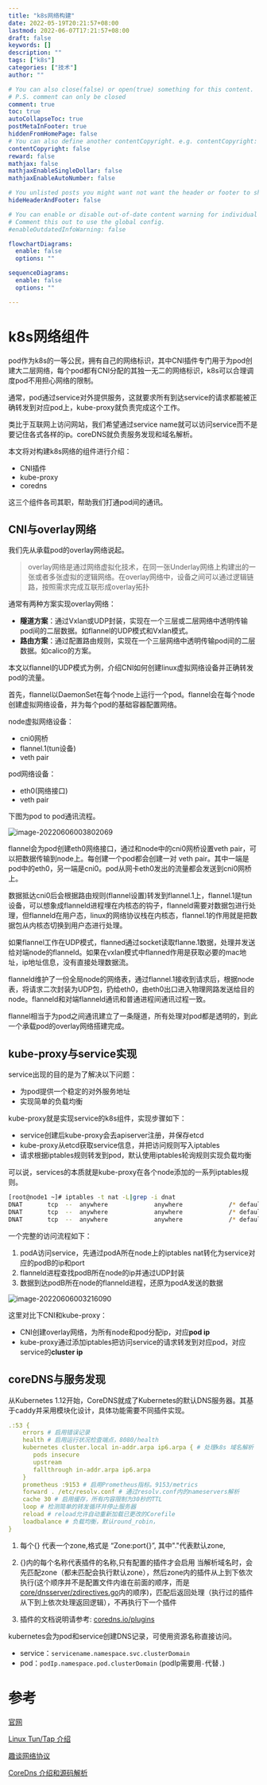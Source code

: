 ```yaml
---
title: "k8s网络构建"
date: 2022-05-19T20:21:57+08:00
lastmod: 2022-06-07T17:21:57+08:00
draft: false
keywords: []
description: ""
tags: ["k8s"]
categories: ["技术"]
author: ""

# You can also close(false) or open(true) something for this content.
# P.S. comment can only be closed
comment: true
toc: true
autoCollapseToc: true
postMetaInFooter: true
hiddenFromHomePage: false
# You can also define another contentCopyright. e.g. contentCopyright: "This is another copyright."
contentCopyright: false
reward: false
mathjax: false
mathjaxEnableSingleDollar: false
mathjaxEnableAutoNumber: false

# You unlisted posts you might want not want the header or footer to show
hideHeaderAndFooter: false

# You can enable or disable out-of-date content warning for individual post.
# Comment this out to use the global config.
#enableOutdatedInfoWarning: false

flowchartDiagrams:
  enable: false
  options: ""

sequenceDiagrams: 
  enable: false
  options: ""

---
```


<!--more-->



# k8s网络组件

pod作为k8s的一等公民，拥有自己的网络标识，其中CNI插件专门用于为pod创建大二层网络，每个pod都有CNI分配的其独一无二的网络标识，k8s可以合理调度pod不用担心网络的限制。

通常，pod通过service对外提供服务，这就要求所有到达service的请求都能被正确转发到对应pod上，kube-proxy就负责完成这个工作。

类比于互联网上访问网站，我们希望通过service name就可以访问service而不是要记住各式各样的ip。coreDNS就负责服务发现和域名解析。

本文将对构建k8s网络的组件进行介绍：

- CNI插件
- kube-proxy
- coredns

这三个组件各司其职，帮助我们打通pod间的通讯。



## CNI与overlay网络

我们先从承载pod的overlay网络说起。

> overlay网络是通过网络虚拟化技术，在同一张Underlay网络上构建出的一张或者多张虚拟的逻辑网络。在overlay网络中，设备之间可以通过逻辑链路，按照需求完成互联形成overlay拓扑

通常有两种方案实现overlay网络：

- **隧道方案**：通过Vxlan或UDP封装，实现在一个三层或二层网络中透明传输pod间的二层数据。如flannel的UDP模式和Vxlan模式。
- **路由方案**：通过配置路由规则，实现在一个三层网络中透明传输pod间的二层数据。如calico的方案。

本文以flannel的UDP模式为例，介绍CNI如何创建linux虚拟网络设备并正确转发pod的流量。

首先，flannel以DaemonSet在每个node上运行一个pod。flannel会在每个node创建虚拟网络设备，并为每个pod的基础容器配置网络。

node虚拟网络设备：

- cni0网桥
- flannel.1(tun设备)
- veth pair

pod网络设备：

- eth0(网络接口)
- veth pair

下图为pod to pod通讯流程。

![image-20220606003802069](./image-20220606003802069.png)

flannel会为pod创建eth0网络接口，通过和node中的cni0网桥设置veth pair，可以把数据传输到node上。每创建一个pod都会创建一对 veth pair。其中一端是pod中的eth0，另一端是cni0。pod从网卡eth0发出的流量都会发送到cni0网桥上。

数据抵达cni0后会根据路由规则(flannel设置)转发到flannel.1上，flannel.1是tun设备，可以想象成flanneld进程埋在内核态的钩子，flanneld需要对数据包进行处理，但flanneld在用户态，linux的网络协议栈在内核态，flannel.1的作用就是把数据包从内核态切换到用户态进行处理。

如果flannel工作在UDP模式，flanned通过socket读取flanne.1数据，处理并发送给对端node的flanneld。如果在vxlan模式中flanned作用是获取必要的mac地址，ip地址信息，没有直接处理数据流。

flanneld维护了一份全局node的网络表，通过flannel.1接收到请求后，根据node表，将请求二次封装为UDP包，扔给eth0，由eth0出口进入物理网路发送给目的node。flanneld和对端flanneld通讯和普通进程间通讯过程一致。

flannel相当于为pod之间通讯建立了一条隧道，所有处理对pod都是透明的，到此一个承载pod的overlay网络搭建完成。



## kube-proxy与service实现

service出现的目的是为了解决以下问题：

- 为pod提供一个稳定的对外服务地址
- 实现简单的负载均衡

kube-proxy就是实现service的k8s组件，实现步骤如下：

- service创建后kube-proxy会去apiserver注册，并保存etcd
- kube-proxy从etcd获取service信息，并把访问规则写入iptables
- 请求根据iptables规则转发到pod，默认使用iptables轮询规则实现负载均衡

可以说，services的本质就是kube-proxy在各个node添加的一系列iptables规则。

```bash
[root@node1 ~]# iptables -t nat -L|grep -i dnat
DNAT       tcp  --  anywhere             anywhere             /* default/prometheus:prometheus */ tcp to:10.244.1.15:9090
DNAT       tcp  --  anywhere             anywhere             /* default/prometheus:prometheus */ tcp to:10.244.1.16:9090
DNAT       tcp  --  anywhere             anywhere             /* default/centos */ tcp to:10.244.2.34:80
```

一个完整的访问流程如下：

1. podA访问service，先通过podA所在node上的iptables nat转化为service对应的podB的ip和port
2. flanneld进程查找podB所在node的ip并通过UDP封装
3. 数据到达podB所在node的flanneld进程，还原为podA发送的数据



![image-20220606003216090](./image-20220606003216090.png)

这里对比下CNI和kube-proxy：

- CNI创建overlay网络，为所有node和pod分配ip，对应**pod ip**
- kube-proxy通过添加iptables把访问service的请求转发到对应pod，对应service的**cluster ip**



## coreDNS与服务发现

从Kubernetes 1.12开始，CoreDNS就成了Kubernetes的默认DNS服务器。其基于caddy并采用模块化设计，具体功能需要不同插件实现。

```yaml
.:53 {
    errors # 启用错误记录
    health # 启用运行状况检查端点，8080/health
    kubernetes cluster.local in-addr.arpa ip6.arpa { # 处理k8s 域名解析
       pods insecure
       upstream
       fallthrough in-addr.arpa ip6.arpa 
    }
    prometheus :9153 # 启用Prometheus指标。9153/metrics
    forward . /etc/resolv.conf # 通过resolv.conf内的nameservers解析
    cache 30 # 启用缓存，所有内容限制为30秒的TTL
    loop # 检测简单的转发循环并停止服务器
    reload # reload允许自动重新加载已更改的Corefile
    loadbalance # 负载均衡，默认round_robin，
}
```

1. 每个{} 代表一个zone,格式是 “Zone:port{}”, 其中"."代表默认zone,

2. {}内的每个名称代表插件的名称,只有配置的插件才会启用
   当解析域名时，会先匹配zone（都未匹配会执行默认zone），然后zone内的插件从上到下依次执行(这个顺序并不是配置文件内谁在前面的顺序，而是[core/dnsserver/zdirectives.go](https://link.juejin.cn/?target=https%3A%2F%2Fgithub.com%2Fcoredns%2Fcoredns%2Fblob%2Fmaster%2Fcore%2Fdnsserver%2Fzdirectives.go%23L12)内的顺序)，匹配后返回处理（执行过的插件从下到上依次处理返回逻辑），不再执行下一个插件
3. 插件的文档说明请参考: [coredns.io/plugins](https://link.juejin.cn/?target=https%3A%2F%2Fcoredns.io%2Fplugins)



kubernetes会为pod和service创建DNS记录，可使用资源名称直接访问。

- service：`servicename.namespace.svc.clusterDomain`
- pod：`podIp.namespace.pod.clusterDomain` (podIp需要用`-`代替`.`)



# 参考

[官网](https://kubernetes.io/zh/docs/tasks/administer-cluster/dns-debugging-resolution/)

[Linux Tun/Tap 介绍](https://www.zhaohuabing.com/post/2020-02-24-linux-taptun/)

[趣谈网络协议](https://fanlv.wiki/2020/08/25/note/happy-talk-net/)

[CoreDns 介绍和源码解析](https://juejin.cn/post/6844903854799061006)